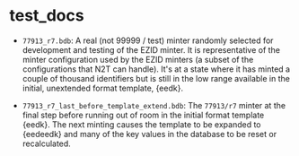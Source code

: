 # test_docs

- `77913_r7.bdb`: A real (not 99999 / test) minter randomly selected for development and testing of the EZID minter. It is representative of the minter configuration used by the EZID minters (a subset of the configurations that N2T can handle). It's at a state where it has minted a couple of thousand identifiers but is still in the low range available in the initial, unextended format template, {eedk}.

- `77913_r7_last_before_template_extend.bdb`: The `77913/r7` minter at the final step before running out of room in the initial format template {eedk}. The next minting causes the template to be expanded to {eedeedk} and many of the key values in the database to be reset or recalculated.

